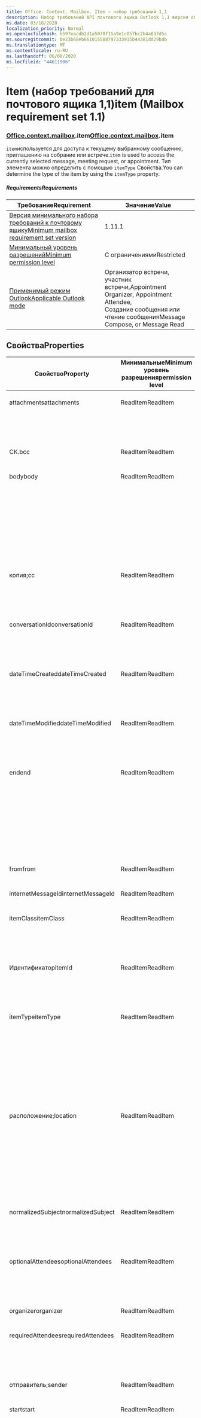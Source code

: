 ```yaml
---
title: Office. Context. Mailbox. Item — набор требований 1,1
description: Набор требований API почтового ящика Outlook 1,1 версия объектной модели элемента.
ms.date: 03/18/2020
localization_priority: Normal
ms.openlocfilehash: b597eacdb2d1a5078f15a9e1c857bc2b4a037d5c
ms.sourcegitcommit: be23b68eb661015508797333915b44381dd29bdb
ms.translationtype: MT
ms.contentlocale: ru-RU
ms.lasthandoff: 06/08/2020
ms.locfileid: "44611906"
---
```

# <a name="item-mailbox-requirement-set-11"></a><span data-ttu-id="a0c48-103">Item (набор требований для почтового ящика 1,1)</span><span class="sxs-lookup"><span data-stu-id="a0c48-103">item (Mailbox requirement set 1.1)</span></span>

### <a name="officecontextmailboxitem"></a><span data-ttu-id="a0c48-104">[Office](office.md)[.context](office.context.md)[.mailbox](office.context.mailbox.md).item</span><span class="sxs-lookup"><span data-stu-id="a0c48-104">[Office](office.md)[.context](office.context.md)[.mailbox](office.context.mailbox.md).item</span></span>

<span data-ttu-id="a0c48-105">`item`используется для доступа к текущему выбранному сообщению, приглашению на собрание или встрече.</span><span class="sxs-lookup"><span data-stu-id="a0c48-105">`item` is used to access the currently selected message, meeting request, or appointment.</span></span> <span data-ttu-id="a0c48-106">Тип элемента можно определить с помощью `itemType` Свойства.</span><span class="sxs-lookup"><span data-stu-id="a0c48-106">You can determine the type of the item by using the `itemType` property.</span></span>

##### <a name="requirements"></a><span data-ttu-id="a0c48-107">Requirements</span><span class="sxs-lookup"><span data-stu-id="a0c48-107">Requirements</span></span>

|<span data-ttu-id="a0c48-108">Требование</span><span class="sxs-lookup"><span data-stu-id="a0c48-108">Requirement</span></span>|<span data-ttu-id="a0c48-109">Значение</span><span class="sxs-lookup"><span data-stu-id="a0c48-109">Value</span></span>|
|---|---|
|[<span data-ttu-id="a0c48-110">Версия минимального набора требований к почтовому ящику</span><span class="sxs-lookup"><span data-stu-id="a0c48-110">Minimum mailbox requirement set version</span></span>](../../requirement-sets/outlook-api-requirement-sets.md)|<span data-ttu-id="a0c48-111">1.1</span><span class="sxs-lookup"><span data-stu-id="a0c48-111">1.1</span></span>|
|[<span data-ttu-id="a0c48-112">Минимальный уровень разрешений</span><span class="sxs-lookup"><span data-stu-id="a0c48-112">Minimum permission level</span></span>](../../../outlook/understanding-outlook-add-in-permissions.md)|<span data-ttu-id="a0c48-113">С ограничениями</span><span class="sxs-lookup"><span data-stu-id="a0c48-113">Restricted</span></span>|
|[<span data-ttu-id="a0c48-114">Применимый режим Outlook</span><span class="sxs-lookup"><span data-stu-id="a0c48-114">Applicable Outlook mode</span></span>](../../../outlook/outlook-add-ins-overview.md#extension-points)|<span data-ttu-id="a0c48-115">Организатор встречи, участник встречи,</span><span class="sxs-lookup"><span data-stu-id="a0c48-115">Appointment Organizer, Appointment Attendee,</span></span><br><span data-ttu-id="a0c48-116">Создание сообщения или чтение сообщения</span><span class="sxs-lookup"><span data-stu-id="a0c48-116">Message Compose, or Message Read</span></span>|

## <a name="properties"></a><span data-ttu-id="a0c48-117">Свойства</span><span class="sxs-lookup"><span data-stu-id="a0c48-117">Properties</span></span>

| <span data-ttu-id="a0c48-118">Свойство</span><span class="sxs-lookup"><span data-stu-id="a0c48-118">Property</span></span> | <span data-ttu-id="a0c48-119">Минимальные</span><span class="sxs-lookup"><span data-stu-id="a0c48-119">Minimum</span></span><br><span data-ttu-id="a0c48-120">уровень разрешения</span><span class="sxs-lookup"><span data-stu-id="a0c48-120">permission level</span></span> | <span data-ttu-id="a0c48-121">Сведения по режиму</span><span class="sxs-lookup"><span data-stu-id="a0c48-121">Details by mode</span></span> | <span data-ttu-id="a0c48-122">Тип возвращаемых данных</span><span class="sxs-lookup"><span data-stu-id="a0c48-122">Return type</span></span> | <span data-ttu-id="a0c48-123">Минимальные</span><span class="sxs-lookup"><span data-stu-id="a0c48-123">Minimum</span></span><br><span data-ttu-id="a0c48-124">набор требований</span><span class="sxs-lookup"><span data-stu-id="a0c48-124">requirement set</span></span> |
|---|---|---|---|:---:|
| <span data-ttu-id="a0c48-125">attachments</span><span class="sxs-lookup"><span data-stu-id="a0c48-125">attachments</span></span> | <span data-ttu-id="a0c48-126">ReadItem</span><span class="sxs-lookup"><span data-stu-id="a0c48-126">ReadItem</span></span> | [<span data-ttu-id="a0c48-127">Участник встречи</span><span class="sxs-lookup"><span data-stu-id="a0c48-127">Appointment Attendee</span></span>](/javascript/api/outlook/office.appointmentread?view=outlook-js-1.1#attachments) | <span data-ttu-id="a0c48-128">Array.<[AttachmentDetails](/javascript/api/outlook/office.attachmentdetails)></span><span class="sxs-lookup"><span data-stu-id="a0c48-128">Array.<[AttachmentDetails](/javascript/api/outlook/office.attachmentdetails)></span></span> | [<span data-ttu-id="a0c48-129">1.1</span><span class="sxs-lookup"><span data-stu-id="a0c48-129">1.1</span></span>](../requirement-set-1.1/outlook-requirement-set-1.1.md) |
| | | [<span data-ttu-id="a0c48-130">Чтение сообщения</span><span class="sxs-lookup"><span data-stu-id="a0c48-130">Message Read</span></span>](/javascript/api/outlook/office.messageread?view=outlook-js-1.1#attachments) | <span data-ttu-id="a0c48-131">Array.<[AttachmentDetails](/javascript/api/outlook/office.attachmentdetails)></span><span class="sxs-lookup"><span data-stu-id="a0c48-131">Array.<[AttachmentDetails](/javascript/api/outlook/office.attachmentdetails)></span></span> | [<span data-ttu-id="a0c48-132">1.1</span><span class="sxs-lookup"><span data-stu-id="a0c48-132">1.1</span></span>](../requirement-set-1.1/outlook-requirement-set-1.1.md) |
| <span data-ttu-id="a0c48-133">СК.</span><span class="sxs-lookup"><span data-stu-id="a0c48-133">bcc</span></span> | <span data-ttu-id="a0c48-134">ReadItem</span><span class="sxs-lookup"><span data-stu-id="a0c48-134">ReadItem</span></span> | [<span data-ttu-id="a0c48-135">Создание сообщения</span><span class="sxs-lookup"><span data-stu-id="a0c48-135">Message Compose</span></span>](/javascript/api/outlook/office.messagecompose?view=outlook-js-1.1#bcc) | [<span data-ttu-id="a0c48-136">Получатели</span><span class="sxs-lookup"><span data-stu-id="a0c48-136">Recipients</span></span>](/javascript/api/outlook/office.recipients) | [<span data-ttu-id="a0c48-137">1.1</span><span class="sxs-lookup"><span data-stu-id="a0c48-137">1.1</span></span>](../requirement-set-1.1/outlook-requirement-set-1.1.md) |
| <span data-ttu-id="a0c48-138">body</span><span class="sxs-lookup"><span data-stu-id="a0c48-138">body</span></span> | <span data-ttu-id="a0c48-139">ReadItem</span><span class="sxs-lookup"><span data-stu-id="a0c48-139">ReadItem</span></span> | [<span data-ttu-id="a0c48-140">Организатор встречи</span><span class="sxs-lookup"><span data-stu-id="a0c48-140">Appointment Organizer</span></span>](/javascript/api/outlook/office.appointmentcompose?view=outlook-js-1.1#body) | [<span data-ttu-id="a0c48-141">Body</span><span class="sxs-lookup"><span data-stu-id="a0c48-141">Body</span></span>](/javascript/api/outlook/office.body) | [<span data-ttu-id="a0c48-142">1.1</span><span class="sxs-lookup"><span data-stu-id="a0c48-142">1.1</span></span>](../requirement-set-1.1/outlook-requirement-set-1.1.md) |
| | | [<span data-ttu-id="a0c48-143">Участник встречи</span><span class="sxs-lookup"><span data-stu-id="a0c48-143">Appointment Attendee</span></span>](/javascript/api/outlook/office.appointmentread?view=outlook-js-1.1#body) | [<span data-ttu-id="a0c48-144">Body</span><span class="sxs-lookup"><span data-stu-id="a0c48-144">Body</span></span>](/javascript/api/outlook/office.body) | [<span data-ttu-id="a0c48-145">1.1</span><span class="sxs-lookup"><span data-stu-id="a0c48-145">1.1</span></span>](../requirement-set-1.1/outlook-requirement-set-1.1.md) |
| | | [<span data-ttu-id="a0c48-146">Создание сообщения</span><span class="sxs-lookup"><span data-stu-id="a0c48-146">Message Compose</span></span>](/javascript/api/outlook/office.messagecompose?view=outlook-js-1.1#body) | [<span data-ttu-id="a0c48-147">Body</span><span class="sxs-lookup"><span data-stu-id="a0c48-147">Body</span></span>](/javascript/api/outlook/office.body) | [<span data-ttu-id="a0c48-148">1.1</span><span class="sxs-lookup"><span data-stu-id="a0c48-148">1.1</span></span>](../requirement-set-1.1/outlook-requirement-set-1.1.md) |
| | | [<span data-ttu-id="a0c48-149">Чтение сообщения</span><span class="sxs-lookup"><span data-stu-id="a0c48-149">Message Read</span></span>](/javascript/api/outlook/office.messageread?view=outlook-js-1.1#body) | [<span data-ttu-id="a0c48-150">Body</span><span class="sxs-lookup"><span data-stu-id="a0c48-150">Body</span></span>](/javascript/api/outlook/office.body) | [<span data-ttu-id="a0c48-151">1.1</span><span class="sxs-lookup"><span data-stu-id="a0c48-151">1.1</span></span>](../requirement-set-1.1/outlook-requirement-set-1.1.md) |
| <span data-ttu-id="a0c48-152">копия;</span><span class="sxs-lookup"><span data-stu-id="a0c48-152">cc</span></span> | <span data-ttu-id="a0c48-153">ReadItem</span><span class="sxs-lookup"><span data-stu-id="a0c48-153">ReadItem</span></span> | [<span data-ttu-id="a0c48-154">Создание сообщения</span><span class="sxs-lookup"><span data-stu-id="a0c48-154">Message Compose</span></span>](/javascript/api/outlook/office.messagecompose?view=outlook-js-1.1#cc) | [<span data-ttu-id="a0c48-155">Получатели</span><span class="sxs-lookup"><span data-stu-id="a0c48-155">Recipients</span></span>](/javascript/api/outlook/office.recipients) | [<span data-ttu-id="a0c48-156">1.1</span><span class="sxs-lookup"><span data-stu-id="a0c48-156">1.1</span></span>](../requirement-set-1.1/outlook-requirement-set-1.1.md) |
| | | [<span data-ttu-id="a0c48-157">Чтение сообщения</span><span class="sxs-lookup"><span data-stu-id="a0c48-157">Message Read</span></span>](/javascript/api/outlook/office.messageread?view=outlook-js-1.1#cc) | <span data-ttu-id="a0c48-158">Массив. <[EmailAddressDetails](/javascript/api/outlook/office.emailaddressdetails)></span><span class="sxs-lookup"><span data-stu-id="a0c48-158">Array.<[EmailAddressDetails](/javascript/api/outlook/office.emailaddressdetails)></span></span> | [<span data-ttu-id="a0c48-159">1.1</span><span class="sxs-lookup"><span data-stu-id="a0c48-159">1.1</span></span>](../requirement-set-1.1/outlook-requirement-set-1.1.md) |
| <span data-ttu-id="a0c48-160">conversationId</span><span class="sxs-lookup"><span data-stu-id="a0c48-160">conversationId</span></span> | <span data-ttu-id="a0c48-161">ReadItem</span><span class="sxs-lookup"><span data-stu-id="a0c48-161">ReadItem</span></span> | [<span data-ttu-id="a0c48-162">Создание сообщения</span><span class="sxs-lookup"><span data-stu-id="a0c48-162">Message Compose</span></span>](/javascript/api/outlook/office.messagecompose?view=outlook-js-1.1#conversationid) | <span data-ttu-id="a0c48-163">String</span><span class="sxs-lookup"><span data-stu-id="a0c48-163">String</span></span> | [<span data-ttu-id="a0c48-164">1.1</span><span class="sxs-lookup"><span data-stu-id="a0c48-164">1.1</span></span>](../requirement-set-1.1/outlook-requirement-set-1.1.md) |
| | | [<span data-ttu-id="a0c48-165">Чтение сообщения</span><span class="sxs-lookup"><span data-stu-id="a0c48-165">Message Read</span></span>](/javascript/api/outlook/office.messageread?view=outlook-js-1.1#conversationid) | <span data-ttu-id="a0c48-166">String</span><span class="sxs-lookup"><span data-stu-id="a0c48-166">String</span></span> | [<span data-ttu-id="a0c48-167">1.1</span><span class="sxs-lookup"><span data-stu-id="a0c48-167">1.1</span></span>](../requirement-set-1.1/outlook-requirement-set-1.1.md) |
| <span data-ttu-id="a0c48-168">dateTimeCreated</span><span class="sxs-lookup"><span data-stu-id="a0c48-168">dateTimeCreated</span></span> | <span data-ttu-id="a0c48-169">ReadItem</span><span class="sxs-lookup"><span data-stu-id="a0c48-169">ReadItem</span></span> | [<span data-ttu-id="a0c48-170">Участник встречи</span><span class="sxs-lookup"><span data-stu-id="a0c48-170">Appointment Attendee</span></span>](/javascript/api/outlook/office.appointmentread?view=outlook-js-1.1#datetimecreated) | <span data-ttu-id="a0c48-171">Date</span><span class="sxs-lookup"><span data-stu-id="a0c48-171">Date</span></span> | [<span data-ttu-id="a0c48-172">1.1</span><span class="sxs-lookup"><span data-stu-id="a0c48-172">1.1</span></span>](../requirement-set-1.1/outlook-requirement-set-1.1.md) |
| | | [<span data-ttu-id="a0c48-173">Чтение сообщения</span><span class="sxs-lookup"><span data-stu-id="a0c48-173">Message Read</span></span>](/javascript/api/outlook/office.messageread?view=outlook-js-1.1#datetimecreated) | <span data-ttu-id="a0c48-174">Date</span><span class="sxs-lookup"><span data-stu-id="a0c48-174">Date</span></span> | [<span data-ttu-id="a0c48-175">1.1</span><span class="sxs-lookup"><span data-stu-id="a0c48-175">1.1</span></span>](../requirement-set-1.1/outlook-requirement-set-1.1.md) |
| <span data-ttu-id="a0c48-176">dateTimeModified</span><span class="sxs-lookup"><span data-stu-id="a0c48-176">dateTimeModified</span></span> | <span data-ttu-id="a0c48-177">ReadItem</span><span class="sxs-lookup"><span data-stu-id="a0c48-177">ReadItem</span></span> | [<span data-ttu-id="a0c48-178">Участник встречи</span><span class="sxs-lookup"><span data-stu-id="a0c48-178">Appointment Attendee</span></span>](/javascript/api/outlook/office.appointmentread?view=outlook-js-1.1#datetimemodified) | <span data-ttu-id="a0c48-179">Date</span><span class="sxs-lookup"><span data-stu-id="a0c48-179">Date</span></span> | [<span data-ttu-id="a0c48-180">1.1</span><span class="sxs-lookup"><span data-stu-id="a0c48-180">1.1</span></span>](../requirement-set-1.1/outlook-requirement-set-1.1.md) |
| | | [<span data-ttu-id="a0c48-181">Чтение сообщения</span><span class="sxs-lookup"><span data-stu-id="a0c48-181">Message Read</span></span>](/javascript/api/outlook/office.messageread?view=outlook-js-1.1#datetimemodified) | <span data-ttu-id="a0c48-182">Date</span><span class="sxs-lookup"><span data-stu-id="a0c48-182">Date</span></span> | [<span data-ttu-id="a0c48-183">1.1</span><span class="sxs-lookup"><span data-stu-id="a0c48-183">1.1</span></span>](../requirement-set-1.1/outlook-requirement-set-1.1.md) |
| <span data-ttu-id="a0c48-184">end</span><span class="sxs-lookup"><span data-stu-id="a0c48-184">end</span></span> | <span data-ttu-id="a0c48-185">ReadItem</span><span class="sxs-lookup"><span data-stu-id="a0c48-185">ReadItem</span></span> | [<span data-ttu-id="a0c48-186">Организатор встречи</span><span class="sxs-lookup"><span data-stu-id="a0c48-186">Appointment Organizer</span></span>](/javascript/api/outlook/office.appointmentcompose?view=outlook-js-1.1#end) | [<span data-ttu-id="a0c48-187">Time</span><span class="sxs-lookup"><span data-stu-id="a0c48-187">Time</span></span>](/javascript/api/outlook/office.time) | [<span data-ttu-id="a0c48-188">1.1</span><span class="sxs-lookup"><span data-stu-id="a0c48-188">1.1</span></span>](../requirement-set-1.1/outlook-requirement-set-1.1.md) |
| | | [<span data-ttu-id="a0c48-189">Участник встречи</span><span class="sxs-lookup"><span data-stu-id="a0c48-189">Appointment Attendee</span></span>](/javascript/api/outlook/office.appointmentread?view=outlook-js-1.1#end) | <span data-ttu-id="a0c48-190">Date</span><span class="sxs-lookup"><span data-stu-id="a0c48-190">Date</span></span> | [<span data-ttu-id="a0c48-191">1.1</span><span class="sxs-lookup"><span data-stu-id="a0c48-191">1.1</span></span>](../requirement-set-1.1/outlook-requirement-set-1.1.md) |
| | | [<span data-ttu-id="a0c48-192">Чтение сообщения</span><span class="sxs-lookup"><span data-stu-id="a0c48-192">Message Read</span></span>](/javascript/api/outlook/office.messageread?view=outlook-js-1.1#end)<br><span data-ttu-id="a0c48-193">(Приглашение на собрание)</span><span class="sxs-lookup"><span data-stu-id="a0c48-193">(Meeting Request)</span></span> | <span data-ttu-id="a0c48-194">Date</span><span class="sxs-lookup"><span data-stu-id="a0c48-194">Date</span></span> | [<span data-ttu-id="a0c48-195">1.1</span><span class="sxs-lookup"><span data-stu-id="a0c48-195">1.1</span></span>](../requirement-set-1.1/outlook-requirement-set-1.1.md) |
| <span data-ttu-id="a0c48-196">from</span><span class="sxs-lookup"><span data-stu-id="a0c48-196">from</span></span> | <span data-ttu-id="a0c48-197">ReadItem</span><span class="sxs-lookup"><span data-stu-id="a0c48-197">ReadItem</span></span> | [<span data-ttu-id="a0c48-198">Чтение сообщения</span><span class="sxs-lookup"><span data-stu-id="a0c48-198">Message Read</span></span>](/javascript/api/outlook/office.messageread?view=outlook-js-1.1#from) | [<span data-ttu-id="a0c48-199">EmailAddressDetails</span><span class="sxs-lookup"><span data-stu-id="a0c48-199">EmailAddressDetails</span></span>](/javascript/api/outlook/office.emailaddressdetails) | [<span data-ttu-id="a0c48-200">1.1</span><span class="sxs-lookup"><span data-stu-id="a0c48-200">1.1</span></span>](../requirement-set-1.1/outlook-requirement-set-1.1.md) |
| <span data-ttu-id="a0c48-201">internetMessageId</span><span class="sxs-lookup"><span data-stu-id="a0c48-201">internetMessageId</span></span> | <span data-ttu-id="a0c48-202">ReadItem</span><span class="sxs-lookup"><span data-stu-id="a0c48-202">ReadItem</span></span> | [<span data-ttu-id="a0c48-203">Чтение сообщения</span><span class="sxs-lookup"><span data-stu-id="a0c48-203">Message Read</span></span>](/javascript/api/outlook/office.messageread?view=outlook-js-1.1#internetmessageid) | <span data-ttu-id="a0c48-204">String</span><span class="sxs-lookup"><span data-stu-id="a0c48-204">String</span></span> | [<span data-ttu-id="a0c48-205">1.1</span><span class="sxs-lookup"><span data-stu-id="a0c48-205">1.1</span></span>](../requirement-set-1.1/outlook-requirement-set-1.1.md) |
| <span data-ttu-id="a0c48-206">itemClass</span><span class="sxs-lookup"><span data-stu-id="a0c48-206">itemClass</span></span> | <span data-ttu-id="a0c48-207">ReadItem</span><span class="sxs-lookup"><span data-stu-id="a0c48-207">ReadItem</span></span> | [<span data-ttu-id="a0c48-208">Участник встречи</span><span class="sxs-lookup"><span data-stu-id="a0c48-208">Appointment Attendee</span></span>](/javascript/api/outlook/office.appointmentread?view=outlook-js-1.1#itemclass) | <span data-ttu-id="a0c48-209">String</span><span class="sxs-lookup"><span data-stu-id="a0c48-209">String</span></span> | [<span data-ttu-id="a0c48-210">1.1</span><span class="sxs-lookup"><span data-stu-id="a0c48-210">1.1</span></span>](../requirement-set-1.1/outlook-requirement-set-1.1.md) |
| | | [<span data-ttu-id="a0c48-211">Чтение сообщения</span><span class="sxs-lookup"><span data-stu-id="a0c48-211">Message Read</span></span>](/javascript/api/outlook/office.messageread?view=outlook-js-1.1#itemclass) | <span data-ttu-id="a0c48-212">String</span><span class="sxs-lookup"><span data-stu-id="a0c48-212">String</span></span> | [<span data-ttu-id="a0c48-213">1.1</span><span class="sxs-lookup"><span data-stu-id="a0c48-213">1.1</span></span>](../requirement-set-1.1/outlook-requirement-set-1.1.md) |
| <span data-ttu-id="a0c48-214">Идентификатор</span><span class="sxs-lookup"><span data-stu-id="a0c48-214">itemId</span></span> | <span data-ttu-id="a0c48-215">ReadItem</span><span class="sxs-lookup"><span data-stu-id="a0c48-215">ReadItem</span></span> | [<span data-ttu-id="a0c48-216">Участник встречи</span><span class="sxs-lookup"><span data-stu-id="a0c48-216">Appointment Attendee</span></span>](/javascript/api/outlook/office.appointmentread?view=outlook-js-1.1#itemid) | <span data-ttu-id="a0c48-217">String</span><span class="sxs-lookup"><span data-stu-id="a0c48-217">String</span></span> | [<span data-ttu-id="a0c48-218">1.1</span><span class="sxs-lookup"><span data-stu-id="a0c48-218">1.1</span></span>](../requirement-set-1.1/outlook-requirement-set-1.1.md) |
| | | [<span data-ttu-id="a0c48-219">Чтение сообщения</span><span class="sxs-lookup"><span data-stu-id="a0c48-219">Message Read</span></span>](/javascript/api/outlook/office.messageread?view=outlook-js-1.1#itemid) | <span data-ttu-id="a0c48-220">String</span><span class="sxs-lookup"><span data-stu-id="a0c48-220">String</span></span> | [<span data-ttu-id="a0c48-221">1.1</span><span class="sxs-lookup"><span data-stu-id="a0c48-221">1.1</span></span>](../requirement-set-1.1/outlook-requirement-set-1.1.md) |
| <span data-ttu-id="a0c48-222">itemType</span><span class="sxs-lookup"><span data-stu-id="a0c48-222">itemType</span></span> | <span data-ttu-id="a0c48-223">ReadItem</span><span class="sxs-lookup"><span data-stu-id="a0c48-223">ReadItem</span></span> | [<span data-ttu-id="a0c48-224">Организатор встречи</span><span class="sxs-lookup"><span data-stu-id="a0c48-224">Appointment Organizer</span></span>](/javascript/api/outlook/office.appointmentcompose?view=outlook-js-1.1#itemtype) | [<span data-ttu-id="a0c48-225">MailboxEnums. ItemType</span><span class="sxs-lookup"><span data-stu-id="a0c48-225">MailboxEnums.ItemType</span></span>](/javascript/api/outlook/office.mailboxenums.itemtype) | [<span data-ttu-id="a0c48-226">1.1</span><span class="sxs-lookup"><span data-stu-id="a0c48-226">1.1</span></span>](../requirement-set-1.1/outlook-requirement-set-1.1.md) |
| | | [<span data-ttu-id="a0c48-227">Участник встречи</span><span class="sxs-lookup"><span data-stu-id="a0c48-227">Appointment Attendee</span></span>](/javascript/api/outlook/office.appointmentread?view=outlook-js-1.1#itemtype) | [<span data-ttu-id="a0c48-228">MailboxEnums. ItemType</span><span class="sxs-lookup"><span data-stu-id="a0c48-228">MailboxEnums.ItemType</span></span>](/javascript/api/outlook/office.mailboxenums.itemtype) | [<span data-ttu-id="a0c48-229">1.1</span><span class="sxs-lookup"><span data-stu-id="a0c48-229">1.1</span></span>](../requirement-set-1.1/outlook-requirement-set-1.1.md) |
| | | [<span data-ttu-id="a0c48-230">Создание сообщения</span><span class="sxs-lookup"><span data-stu-id="a0c48-230">Message Compose</span></span>](/javascript/api/outlook/office.messagecompose?view=outlook-js-1.1#itemtype) | [<span data-ttu-id="a0c48-231">MailboxEnums. ItemType</span><span class="sxs-lookup"><span data-stu-id="a0c48-231">MailboxEnums.ItemType</span></span>](/javascript/api/outlook/office.mailboxenums.itemtype) | [<span data-ttu-id="a0c48-232">1.1</span><span class="sxs-lookup"><span data-stu-id="a0c48-232">1.1</span></span>](../requirement-set-1.1/outlook-requirement-set-1.1.md) |
| | | [<span data-ttu-id="a0c48-233">Чтение сообщения</span><span class="sxs-lookup"><span data-stu-id="a0c48-233">Message Read</span></span>](/javascript/api/outlook/office.messageread?view=outlook-js-1.1#itemtype) | [<span data-ttu-id="a0c48-234">MailboxEnums. ItemType</span><span class="sxs-lookup"><span data-stu-id="a0c48-234">MailboxEnums.ItemType</span></span>](/javascript/api/outlook/office.mailboxenums.itemtype) | [<span data-ttu-id="a0c48-235">1.1</span><span class="sxs-lookup"><span data-stu-id="a0c48-235">1.1</span></span>](../requirement-set-1.1/outlook-requirement-set-1.1.md) |
| <span data-ttu-id="a0c48-236">расположение;</span><span class="sxs-lookup"><span data-stu-id="a0c48-236">location</span></span> | <span data-ttu-id="a0c48-237">ReadItem</span><span class="sxs-lookup"><span data-stu-id="a0c48-237">ReadItem</span></span> | [<span data-ttu-id="a0c48-238">Организатор встречи</span><span class="sxs-lookup"><span data-stu-id="a0c48-238">Appointment Organizer</span></span>](/javascript/api/outlook/office.appointmentcompose?view=outlook-js-1.1#location) | [<span data-ttu-id="a0c48-239">Location</span><span class="sxs-lookup"><span data-stu-id="a0c48-239">Location</span></span>](/javascript/api/outlook/office.location) | [<span data-ttu-id="a0c48-240">1.1</span><span class="sxs-lookup"><span data-stu-id="a0c48-240">1.1</span></span>](../requirement-set-1.1/outlook-requirement-set-1.1.md) |
| | | [<span data-ttu-id="a0c48-241">Участник встречи</span><span class="sxs-lookup"><span data-stu-id="a0c48-241">Appointment Attendee</span></span>](/javascript/api/outlook/office.appointmentread?view=outlook-js-1.1#location) | <span data-ttu-id="a0c48-242">String</span><span class="sxs-lookup"><span data-stu-id="a0c48-242">String</span></span> | [<span data-ttu-id="a0c48-243">1.1</span><span class="sxs-lookup"><span data-stu-id="a0c48-243">1.1</span></span>](../requirement-set-1.1/outlook-requirement-set-1.1.md) |
| | | [<span data-ttu-id="a0c48-244">Чтение сообщения</span><span class="sxs-lookup"><span data-stu-id="a0c48-244">Message Read</span></span>](/javascript/api/outlook/office.messageread?view=outlook-js-1.1#location)<br><span data-ttu-id="a0c48-245">(Приглашение на собрание)</span><span class="sxs-lookup"><span data-stu-id="a0c48-245">(Meeting Request)</span></span> | <span data-ttu-id="a0c48-246">String</span><span class="sxs-lookup"><span data-stu-id="a0c48-246">String</span></span> | [<span data-ttu-id="a0c48-247">1.1</span><span class="sxs-lookup"><span data-stu-id="a0c48-247">1.1</span></span>](../requirement-set-1.1/outlook-requirement-set-1.1.md) |
| <span data-ttu-id="a0c48-248">normalizedSubject</span><span class="sxs-lookup"><span data-stu-id="a0c48-248">normalizedSubject</span></span> | <span data-ttu-id="a0c48-249">ReadItem</span><span class="sxs-lookup"><span data-stu-id="a0c48-249">ReadItem</span></span> | [<span data-ttu-id="a0c48-250">Участник встречи</span><span class="sxs-lookup"><span data-stu-id="a0c48-250">Appointment Attendee</span></span>](/javascript/api/outlook/office.appointmentread?view=outlook-js-1.1#normalizedsubject) | <span data-ttu-id="a0c48-251">String</span><span class="sxs-lookup"><span data-stu-id="a0c48-251">String</span></span> | [<span data-ttu-id="a0c48-252">1.1</span><span class="sxs-lookup"><span data-stu-id="a0c48-252">1.1</span></span>](../requirement-set-1.1/outlook-requirement-set-1.1.md) |
| | | [<span data-ttu-id="a0c48-253">Чтение сообщения</span><span class="sxs-lookup"><span data-stu-id="a0c48-253">Message Read</span></span>](/javascript/api/outlook/office.messageread?view=outlook-js-1.1#normalizedsubject) | <span data-ttu-id="a0c48-254">String</span><span class="sxs-lookup"><span data-stu-id="a0c48-254">String</span></span> | [<span data-ttu-id="a0c48-255">1.1</span><span class="sxs-lookup"><span data-stu-id="a0c48-255">1.1</span></span>](../requirement-set-1.1/outlook-requirement-set-1.1.md) |
| <span data-ttu-id="a0c48-256">optionalAttendees</span><span class="sxs-lookup"><span data-stu-id="a0c48-256">optionalAttendees</span></span> | <span data-ttu-id="a0c48-257">ReadItem</span><span class="sxs-lookup"><span data-stu-id="a0c48-257">ReadItem</span></span> | [<span data-ttu-id="a0c48-258">Организатор встречи</span><span class="sxs-lookup"><span data-stu-id="a0c48-258">Appointment Organizer</span></span>](/javascript/api/outlook/office.appointmentcompose?view=outlook-js-1.1#optionalattendees) | [<span data-ttu-id="a0c48-259">Получатели</span><span class="sxs-lookup"><span data-stu-id="a0c48-259">Recipients</span></span>](/javascript/api/outlook/office.recipients) | [<span data-ttu-id="a0c48-260">1.1</span><span class="sxs-lookup"><span data-stu-id="a0c48-260">1.1</span></span>](../requirement-set-1.1/outlook-requirement-set-1.1.md) |
| | | [<span data-ttu-id="a0c48-261">Участник встречи</span><span class="sxs-lookup"><span data-stu-id="a0c48-261">Appointment Attendee</span></span>](/javascript/api/outlook/office.appointmentread?view=outlook-js-1.1#optionalattendees) | <span data-ttu-id="a0c48-262">Массив. <[EmailAddressDetails](/javascript/api/outlook/office.emailaddressdetails)></span><span class="sxs-lookup"><span data-stu-id="a0c48-262">Array.<[EmailAddressDetails](/javascript/api/outlook/office.emailaddressdetails)></span></span> | [<span data-ttu-id="a0c48-263">1.1</span><span class="sxs-lookup"><span data-stu-id="a0c48-263">1.1</span></span>](../requirement-set-1.1/outlook-requirement-set-1.1.md) |
| <span data-ttu-id="a0c48-264">organizer</span><span class="sxs-lookup"><span data-stu-id="a0c48-264">organizer</span></span> | <span data-ttu-id="a0c48-265">ReadItem</span><span class="sxs-lookup"><span data-stu-id="a0c48-265">ReadItem</span></span> | [<span data-ttu-id="a0c48-266">Участник встречи</span><span class="sxs-lookup"><span data-stu-id="a0c48-266">Appointment Attendee</span></span>](/javascript/api/outlook/office.appointmentread?view=outlook-js-1.1#organizer) | [<span data-ttu-id="a0c48-267">EmailAddressDetails</span><span class="sxs-lookup"><span data-stu-id="a0c48-267">EmailAddressDetails</span></span>](/javascript/api/outlook/office.emailaddressdetails) | [<span data-ttu-id="a0c48-268">1.1</span><span class="sxs-lookup"><span data-stu-id="a0c48-268">1.1</span></span>](../requirement-set-1.1/outlook-requirement-set-1.1.md) |
| <span data-ttu-id="a0c48-269">requiredAttendees</span><span class="sxs-lookup"><span data-stu-id="a0c48-269">requiredAttendees</span></span> | <span data-ttu-id="a0c48-270">ReadItem</span><span class="sxs-lookup"><span data-stu-id="a0c48-270">ReadItem</span></span> | [<span data-ttu-id="a0c48-271">Организатор встречи</span><span class="sxs-lookup"><span data-stu-id="a0c48-271">Appointment Organizer</span></span>](/javascript/api/outlook/office.appointmentcompose?view=outlook-js-1.1#requiredattendees) | [<span data-ttu-id="a0c48-272">Получатели</span><span class="sxs-lookup"><span data-stu-id="a0c48-272">Recipients</span></span>](/javascript/api/outlook/office.recipients) | [<span data-ttu-id="a0c48-273">1.1</span><span class="sxs-lookup"><span data-stu-id="a0c48-273">1.1</span></span>](../requirement-set-1.1/outlook-requirement-set-1.1.md) |
| | | [<span data-ttu-id="a0c48-274">Участник встречи</span><span class="sxs-lookup"><span data-stu-id="a0c48-274">Appointment Attendee</span></span>](/javascript/api/outlook/office.appointmentread?view=outlook-js-1.1#requiredattendees) | <span data-ttu-id="a0c48-275">Массив. <[EmailAddressDetails](/javascript/api/outlook/office.emailaddressdetails)></span><span class="sxs-lookup"><span data-stu-id="a0c48-275">Array.<[EmailAddressDetails](/javascript/api/outlook/office.emailaddressdetails)></span></span> | [<span data-ttu-id="a0c48-276">1.1</span><span class="sxs-lookup"><span data-stu-id="a0c48-276">1.1</span></span>](../requirement-set-1.1/outlook-requirement-set-1.1.md) |
| <span data-ttu-id="a0c48-277">отправитель;</span><span class="sxs-lookup"><span data-stu-id="a0c48-277">sender</span></span> | <span data-ttu-id="a0c48-278">ReadItem</span><span class="sxs-lookup"><span data-stu-id="a0c48-278">ReadItem</span></span> | [<span data-ttu-id="a0c48-279">Чтение сообщения</span><span class="sxs-lookup"><span data-stu-id="a0c48-279">Message Read</span></span>](/javascript/api/outlook/office.messageread?view=outlook-js-1.1#sender) | [<span data-ttu-id="a0c48-280">EmailAddressDetails</span><span class="sxs-lookup"><span data-stu-id="a0c48-280">EmailAddressDetails</span></span>](/javascript/api/outlook/office.emailaddressdetails) | [<span data-ttu-id="a0c48-281">1.1</span><span class="sxs-lookup"><span data-stu-id="a0c48-281">1.1</span></span>](../requirement-set-1.1/outlook-requirement-set-1.1.md) |
| <span data-ttu-id="a0c48-282">start</span><span class="sxs-lookup"><span data-stu-id="a0c48-282">start</span></span> | <span data-ttu-id="a0c48-283">ReadItem</span><span class="sxs-lookup"><span data-stu-id="a0c48-283">ReadItem</span></span> | [<span data-ttu-id="a0c48-284">Организатор встречи</span><span class="sxs-lookup"><span data-stu-id="a0c48-284">Appointment Organizer</span></span>](/javascript/api/outlook/office.appointmentcompose?view=outlook-js-1.1#start) | [<span data-ttu-id="a0c48-285">Time</span><span class="sxs-lookup"><span data-stu-id="a0c48-285">Time</span></span>](/javascript/api/outlook/office.time) | [<span data-ttu-id="a0c48-286">1.1</span><span class="sxs-lookup"><span data-stu-id="a0c48-286">1.1</span></span>](../requirement-set-1.1/outlook-requirement-set-1.1.md) |
| | | [<span data-ttu-id="a0c48-287">Участник встречи</span><span class="sxs-lookup"><span data-stu-id="a0c48-287">Appointment Attendee</span></span>](/javascript/api/outlook/office.appointmentread?view=outlook-js-1.1#start) | <span data-ttu-id="a0c48-288">Date</span><span class="sxs-lookup"><span data-stu-id="a0c48-288">Date</span></span> | [<span data-ttu-id="a0c48-289">1.1</span><span class="sxs-lookup"><span data-stu-id="a0c48-289">1.1</span></span>](../requirement-set-1.1/outlook-requirement-set-1.1.md) |
| | | [<span data-ttu-id="a0c48-290">Чтение сообщения</span><span class="sxs-lookup"><span data-stu-id="a0c48-290">Message Read</span></span>](/javascript/api/outlook/office.messageread?view=outlook-js-1.1#start)<br><span data-ttu-id="a0c48-291">(Приглашение на собрание)</span><span class="sxs-lookup"><span data-stu-id="a0c48-291">(Meeting Request)</span></span> | <span data-ttu-id="a0c48-292">Date</span><span class="sxs-lookup"><span data-stu-id="a0c48-292">Date</span></span> | [<span data-ttu-id="a0c48-293">1.1</span><span class="sxs-lookup"><span data-stu-id="a0c48-293">1.1</span></span>](../requirement-set-1.1/outlook-requirement-set-1.1.md) |
| <span data-ttu-id="a0c48-294">subject</span><span class="sxs-lookup"><span data-stu-id="a0c48-294">subject</span></span> | <span data-ttu-id="a0c48-295">ReadItem</span><span class="sxs-lookup"><span data-stu-id="a0c48-295">ReadItem</span></span> | [<span data-ttu-id="a0c48-296">Организатор встречи</span><span class="sxs-lookup"><span data-stu-id="a0c48-296">Appointment Organizer</span></span>](/javascript/api/outlook/office.appointmentcompose?view=outlook-js-1.1#subject) | [<span data-ttu-id="a0c48-297">Тема</span><span class="sxs-lookup"><span data-stu-id="a0c48-297">Subject</span></span>](/javascript/api/outlook/office.subject) | [<span data-ttu-id="a0c48-298">1.1</span><span class="sxs-lookup"><span data-stu-id="a0c48-298">1.1</span></span>](../requirement-set-1.1/outlook-requirement-set-1.1.md) |
| | | [<span data-ttu-id="a0c48-299">Участник встречи</span><span class="sxs-lookup"><span data-stu-id="a0c48-299">Appointment Attendee</span></span>](/javascript/api/outlook/office.appointmentread?view=outlook-js-1.1#subject) | <span data-ttu-id="a0c48-300">String</span><span class="sxs-lookup"><span data-stu-id="a0c48-300">String</span></span> | [<span data-ttu-id="a0c48-301">1.1</span><span class="sxs-lookup"><span data-stu-id="a0c48-301">1.1</span></span>](../requirement-set-1.1/outlook-requirement-set-1.1.md) |
| | | [<span data-ttu-id="a0c48-302">Создание сообщения</span><span class="sxs-lookup"><span data-stu-id="a0c48-302">Message Compose</span></span>](/javascript/api/outlook/office.messagecompose?view=outlook-js-1.1#subject) | [<span data-ttu-id="a0c48-303">Тема</span><span class="sxs-lookup"><span data-stu-id="a0c48-303">Subject</span></span>](/javascript/api/outlook/office.subject) | [<span data-ttu-id="a0c48-304">1.1</span><span class="sxs-lookup"><span data-stu-id="a0c48-304">1.1</span></span>](../requirement-set-1.1/outlook-requirement-set-1.1.md) |
| | | [<span data-ttu-id="a0c48-305">Чтение сообщения</span><span class="sxs-lookup"><span data-stu-id="a0c48-305">Message Read</span></span>](/javascript/api/outlook/office.messageread?view=outlook-js-1.1#subject) | <span data-ttu-id="a0c48-306">String</span><span class="sxs-lookup"><span data-stu-id="a0c48-306">String</span></span> | [<span data-ttu-id="a0c48-307">1.1</span><span class="sxs-lookup"><span data-stu-id="a0c48-307">1.1</span></span>](../requirement-set-1.1/outlook-requirement-set-1.1.md) |
| <span data-ttu-id="a0c48-308">на</span><span class="sxs-lookup"><span data-stu-id="a0c48-308">to</span></span> | <span data-ttu-id="a0c48-309">ReadItem</span><span class="sxs-lookup"><span data-stu-id="a0c48-309">ReadItem</span></span> | [<span data-ttu-id="a0c48-310">Создание сообщения</span><span class="sxs-lookup"><span data-stu-id="a0c48-310">Message Compose</span></span>](/javascript/api/outlook/office.messagecompose?view=outlook-js-1.1#to) | [<span data-ttu-id="a0c48-311">Получатели</span><span class="sxs-lookup"><span data-stu-id="a0c48-311">Recipients</span></span>](/javascript/api/outlook/office.recipients) | [<span data-ttu-id="a0c48-312">1.1</span><span class="sxs-lookup"><span data-stu-id="a0c48-312">1.1</span></span>](../requirement-set-1.1/outlook-requirement-set-1.1.md) |
| | | [<span data-ttu-id="a0c48-313">Чтение сообщения</span><span class="sxs-lookup"><span data-stu-id="a0c48-313">Message Read</span></span>](/javascript/api/outlook/office.messageread?view=outlook-js-1.1#to) | <span data-ttu-id="a0c48-314">Массив. <[EmailAddressDetails](/javascript/api/outlook/office.emailaddressdetails)></span><span class="sxs-lookup"><span data-stu-id="a0c48-314">Array.<[EmailAddressDetails](/javascript/api/outlook/office.emailaddressdetails)></span></span> | [<span data-ttu-id="a0c48-315">1.1</span><span class="sxs-lookup"><span data-stu-id="a0c48-315">1.1</span></span>](../requirement-set-1.1/outlook-requirement-set-1.1.md) |

## <a name="methods"></a><span data-ttu-id="a0c48-316">Методы</span><span class="sxs-lookup"><span data-stu-id="a0c48-316">Methods</span></span>

| <span data-ttu-id="a0c48-317">Метод</span><span class="sxs-lookup"><span data-stu-id="a0c48-317">Method</span></span> | <span data-ttu-id="a0c48-318">Минимальные</span><span class="sxs-lookup"><span data-stu-id="a0c48-318">Minimum</span></span><br><span data-ttu-id="a0c48-319">уровень разрешения</span><span class="sxs-lookup"><span data-stu-id="a0c48-319">permission level</span></span> | <span data-ttu-id="a0c48-320">Сведения по режиму</span><span class="sxs-lookup"><span data-stu-id="a0c48-320">Details by mode</span></span> | <span data-ttu-id="a0c48-321">Минимальные</span><span class="sxs-lookup"><span data-stu-id="a0c48-321">Minimum</span></span><br><span data-ttu-id="a0c48-322">набор требований</span><span class="sxs-lookup"><span data-stu-id="a0c48-322">requirement set</span></span> |
|---|---|---|:---:|
| <span data-ttu-id="a0c48-323">addFileAttachmentAsync(uri, attachmentName, [options], [callback])</span><span class="sxs-lookup"><span data-stu-id="a0c48-323">addFileAttachmentAsync(uri, attachmentName, [options], [callback])</span></span> | <span data-ttu-id="a0c48-324">ReadWriteItem</span><span class="sxs-lookup"><span data-stu-id="a0c48-324">ReadWriteItem</span></span> | [<span data-ttu-id="a0c48-325">Организатор встречи</span><span class="sxs-lookup"><span data-stu-id="a0c48-325">Appointment Organizer</span></span>](/javascript/api/outlook/office.appointmentcompose?view=outlook-js-1.1#addfileattachmentasync-uri--attachmentname--options--callback-) | [<span data-ttu-id="a0c48-326">1.1</span><span class="sxs-lookup"><span data-stu-id="a0c48-326">1.1</span></span>](../requirement-set-1.1/outlook-requirement-set-1.1.md) |
| | | [<span data-ttu-id="a0c48-327">Создание сообщения</span><span class="sxs-lookup"><span data-stu-id="a0c48-327">Message Compose</span></span>](/javascript/api/outlook/office.messagecompose?view=outlook-js-1.1#addfileattachmentasync-uri--attachmentname--options--callback-) | [<span data-ttu-id="a0c48-328">1.1</span><span class="sxs-lookup"><span data-stu-id="a0c48-328">1.1</span></span>](../requirement-set-1.1/outlook-requirement-set-1.1.md) |
| <span data-ttu-id="a0c48-329">addItemAttachmentAsync(itemId, attachmentName, [options], [callback])</span><span class="sxs-lookup"><span data-stu-id="a0c48-329">addItemAttachmentAsync(itemId, attachmentName, [options], [callback])</span></span> | <span data-ttu-id="a0c48-330">ReadWriteItem</span><span class="sxs-lookup"><span data-stu-id="a0c48-330">ReadWriteItem</span></span> | [<span data-ttu-id="a0c48-331">Организатор встречи</span><span class="sxs-lookup"><span data-stu-id="a0c48-331">Appointment Organizer</span></span>](/javascript/api/outlook/office.appointmentcompose?view=outlook-js-1.1#additemattachmentasync-itemid--attachmentname--options--callback-) | [<span data-ttu-id="a0c48-332">1.1</span><span class="sxs-lookup"><span data-stu-id="a0c48-332">1.1</span></span>](../requirement-set-1.1/outlook-requirement-set-1.1.md) |
| | | [<span data-ttu-id="a0c48-333">Создание сообщения</span><span class="sxs-lookup"><span data-stu-id="a0c48-333">Message Compose</span></span>](/javascript/api/outlook/office.messagecompose?view=outlook-js-1.1#additemattachmentasync-itemid--attachmentname--options--callback-) | [<span data-ttu-id="a0c48-334">1.1</span><span class="sxs-lookup"><span data-stu-id="a0c48-334">1.1</span></span>](../requirement-set-1.1/outlook-requirement-set-1.1.md) |
| <span data-ttu-id="a0c48-335">displayReplyAllForm(formData)</span><span class="sxs-lookup"><span data-stu-id="a0c48-335">displayReplyAllForm(formData)</span></span> | <span data-ttu-id="a0c48-336">ReadItem</span><span class="sxs-lookup"><span data-stu-id="a0c48-336">ReadItem</span></span> | [<span data-ttu-id="a0c48-337">Участник встречи</span><span class="sxs-lookup"><span data-stu-id="a0c48-337">Appointment Attendee</span></span>](/javascript/api/outlook/office.appointmentread?view=outlook-js-1.1#displayreplyallform-formdata-) | [<span data-ttu-id="a0c48-338">1.1</span><span class="sxs-lookup"><span data-stu-id="a0c48-338">1.1</span></span>](../requirement-set-1.1/outlook-requirement-set-1.1.md) |
| | | [<span data-ttu-id="a0c48-339">Чтение сообщения</span><span class="sxs-lookup"><span data-stu-id="a0c48-339">Message Read</span></span>](/javascript/api/outlook/office.messageread?view=outlook-js-1.1#displayreplyallform-formdata-) | [<span data-ttu-id="a0c48-340">1.1</span><span class="sxs-lookup"><span data-stu-id="a0c48-340">1.1</span></span>](../requirement-set-1.1/outlook-requirement-set-1.1.md) |
| <span data-ttu-id="a0c48-341">displayReplyForm(formData)</span><span class="sxs-lookup"><span data-stu-id="a0c48-341">displayReplyForm(formData)</span></span> | <span data-ttu-id="a0c48-342">ReadItem</span><span class="sxs-lookup"><span data-stu-id="a0c48-342">ReadItem</span></span> | [<span data-ttu-id="a0c48-343">Участник встречи</span><span class="sxs-lookup"><span data-stu-id="a0c48-343">Appointment Attendee</span></span>](/javascript/api/outlook/office.appointmentread?view=outlook-js-1.1#displayreplyform-formdata-) | [<span data-ttu-id="a0c48-344">1.1</span><span class="sxs-lookup"><span data-stu-id="a0c48-344">1.1</span></span>](../requirement-set-1.1/outlook-requirement-set-1.1.md) |
| | | [<span data-ttu-id="a0c48-345">Чтение сообщения</span><span class="sxs-lookup"><span data-stu-id="a0c48-345">Message Read</span></span>](/javascript/api/outlook/office.messageread?view=outlook-js-1.1#displayreplyform-formdata-) | [<span data-ttu-id="a0c48-346">1.1</span><span class="sxs-lookup"><span data-stu-id="a0c48-346">1.1</span></span>](../requirement-set-1.1/outlook-requirement-set-1.1.md) |
| <span data-ttu-id="a0c48-347">Entities ()</span><span class="sxs-lookup"><span data-stu-id="a0c48-347">getEntities()</span></span> | <span data-ttu-id="a0c48-348">ReadItem</span><span class="sxs-lookup"><span data-stu-id="a0c48-348">ReadItem</span></span> | [<span data-ttu-id="a0c48-349">Участник встречи</span><span class="sxs-lookup"><span data-stu-id="a0c48-349">Appointment Attendee</span></span>](/javascript/api/outlook/office.appointmentread?view=outlook-js-1.1#getentities--) | [<span data-ttu-id="a0c48-350">1.1</span><span class="sxs-lookup"><span data-stu-id="a0c48-350">1.1</span></span>](../requirement-set-1.1/outlook-requirement-set-1.1.md) |
| | | [<span data-ttu-id="a0c48-351">Чтение сообщения</span><span class="sxs-lookup"><span data-stu-id="a0c48-351">Message Read</span></span>](/javascript/api/outlook/office.messageread?view=outlook-js-1.1#getentities--) | [<span data-ttu-id="a0c48-352">1.1</span><span class="sxs-lookup"><span data-stu-id="a0c48-352">1.1</span></span>](../requirement-set-1.1/outlook-requirement-set-1.1.md) |
| <span data-ttu-id="a0c48-353">getEntitiesByType (entityType)</span><span class="sxs-lookup"><span data-stu-id="a0c48-353">getEntitiesByType(entityType)</span></span> | <span data-ttu-id="a0c48-354">Restricted</span><span class="sxs-lookup"><span data-stu-id="a0c48-354">Restricted</span></span> | [<span data-ttu-id="a0c48-355">Участник встречи</span><span class="sxs-lookup"><span data-stu-id="a0c48-355">Appointment Attendee</span></span>](/javascript/api/outlook/office.appointmentread?view=outlook-js-1.1#getentitiesbytype-entitytype-) | [<span data-ttu-id="a0c48-356">1.1</span><span class="sxs-lookup"><span data-stu-id="a0c48-356">1.1</span></span>](../requirement-set-1.1/outlook-requirement-set-1.1.md) |
| | | [<span data-ttu-id="a0c48-357">Чтение сообщения</span><span class="sxs-lookup"><span data-stu-id="a0c48-357">Message Read</span></span>](/javascript/api/outlook/office.messageread?view=outlook-js-1.1#getentitiesbytype-entitytype-) | [<span data-ttu-id="a0c48-358">1.1</span><span class="sxs-lookup"><span data-stu-id="a0c48-358">1.1</span></span>](../requirement-set-1.1/outlook-requirement-set-1.1.md) |
| <span data-ttu-id="a0c48-359">getFilteredEntitiesByName (имя)</span><span class="sxs-lookup"><span data-stu-id="a0c48-359">getFilteredEntitiesByName(name)</span></span> | <span data-ttu-id="a0c48-360">ReadItem</span><span class="sxs-lookup"><span data-stu-id="a0c48-360">ReadItem</span></span> | [<span data-ttu-id="a0c48-361">Участник встречи</span><span class="sxs-lookup"><span data-stu-id="a0c48-361">Appointment Attendee</span></span>](/javascript/api/outlook/office.appointmentread?view=outlook-js-1.1#getfilteredentitiesbyname-name-) | [<span data-ttu-id="a0c48-362">1.1</span><span class="sxs-lookup"><span data-stu-id="a0c48-362">1.1</span></span>](../requirement-set-1.1/outlook-requirement-set-1.1.md) |
| | | [<span data-ttu-id="a0c48-363">Чтение сообщения</span><span class="sxs-lookup"><span data-stu-id="a0c48-363">Message Read</span></span>](/javascript/api/outlook/office.messageread?view=outlook-js-1.1#getfilteredentitiesbyname-name-) | [<span data-ttu-id="a0c48-364">1.1</span><span class="sxs-lookup"><span data-stu-id="a0c48-364">1.1</span></span>](../requirement-set-1.1/outlook-requirement-set-1.1.md) |
| <span data-ttu-id="a0c48-365">getRegExMatches ()</span><span class="sxs-lookup"><span data-stu-id="a0c48-365">getRegExMatches()</span></span> | <span data-ttu-id="a0c48-366">ReadItem</span><span class="sxs-lookup"><span data-stu-id="a0c48-366">ReadItem</span></span> | [<span data-ttu-id="a0c48-367">Участник встречи</span><span class="sxs-lookup"><span data-stu-id="a0c48-367">Appointment Attendee</span></span>](/javascript/api/outlook/office.appointmentread?view=outlook-js-1.1#getregexmatches--) | [<span data-ttu-id="a0c48-368">1.1</span><span class="sxs-lookup"><span data-stu-id="a0c48-368">1.1</span></span>](../requirement-set-1.1/outlook-requirement-set-1.1.md) |
| | | [<span data-ttu-id="a0c48-369">Чтение сообщения</span><span class="sxs-lookup"><span data-stu-id="a0c48-369">Message Read</span></span>](/javascript/api/outlook/office.messageread?view=outlook-js-1.1#getregexmatches--) | [<span data-ttu-id="a0c48-370">1.1</span><span class="sxs-lookup"><span data-stu-id="a0c48-370">1.1</span></span>](../requirement-set-1.1/outlook-requirement-set-1.1.md) |
| <span data-ttu-id="a0c48-371">getRegExMatchesByName (имя)</span><span class="sxs-lookup"><span data-stu-id="a0c48-371">getRegExMatchesByName(name)</span></span> | <span data-ttu-id="a0c48-372">ReadItem</span><span class="sxs-lookup"><span data-stu-id="a0c48-372">ReadItem</span></span> | [<span data-ttu-id="a0c48-373">Участник встречи</span><span class="sxs-lookup"><span data-stu-id="a0c48-373">Appointment Attendee</span></span>](/javascript/api/outlook/office.appointmentread?view=outlook-js-1.1#getregexmatchesbyname-name-) | [<span data-ttu-id="a0c48-374">1.1</span><span class="sxs-lookup"><span data-stu-id="a0c48-374">1.1</span></span>](../requirement-set-1.1/outlook-requirement-set-1.1.md) |
| | | [<span data-ttu-id="a0c48-375">Чтение сообщения</span><span class="sxs-lookup"><span data-stu-id="a0c48-375">Message Read</span></span>](/javascript/api/outlook/office.messageread?view=outlook-js-1.1#getregexmatchesbyname-name-) | [<span data-ttu-id="a0c48-376">1.1</span><span class="sxs-lookup"><span data-stu-id="a0c48-376">1.1</span></span>](../requirement-set-1.1/outlook-requirement-set-1.1.md) |
| <span data-ttu-id="a0c48-377">loadCustomPropertiesAsync(callback, [userContext])</span><span class="sxs-lookup"><span data-stu-id="a0c48-377">loadCustomPropertiesAsync(callback, [userContext])</span></span> | <span data-ttu-id="a0c48-378">ReadItem</span><span class="sxs-lookup"><span data-stu-id="a0c48-378">ReadItem</span></span> | [<span data-ttu-id="a0c48-379">Организатор встречи</span><span class="sxs-lookup"><span data-stu-id="a0c48-379">Appointment Organizer</span></span>](/javascript/api/outlook/office.appointmentcompose?view=outlook-js-1.1#loadcustompropertiesasync-callback--usercontext-) | [<span data-ttu-id="a0c48-380">1.1</span><span class="sxs-lookup"><span data-stu-id="a0c48-380">1.1</span></span>](../requirement-set-1.1/outlook-requirement-set-1.1.md) |
| | | [<span data-ttu-id="a0c48-381">Участник встречи</span><span class="sxs-lookup"><span data-stu-id="a0c48-381">Appointment Attendee</span></span>](/javascript/api/outlook/office.appointmentread?view=outlook-js-1.1#loadcustompropertiesasync-callback--usercontext-) | [<span data-ttu-id="a0c48-382">1.1</span><span class="sxs-lookup"><span data-stu-id="a0c48-382">1.1</span></span>](../requirement-set-1.1/outlook-requirement-set-1.1.md) |
| | | [<span data-ttu-id="a0c48-383">Создание сообщения</span><span class="sxs-lookup"><span data-stu-id="a0c48-383">Message Compose</span></span>](/javascript/api/outlook/office.messagecompose?view=outlook-js-1.1#loadcustompropertiesasync-callback--usercontext-) | [<span data-ttu-id="a0c48-384">1.1</span><span class="sxs-lookup"><span data-stu-id="a0c48-384">1.1</span></span>](../requirement-set-1.1/outlook-requirement-set-1.1.md) |
| | | [<span data-ttu-id="a0c48-385">Чтение сообщения</span><span class="sxs-lookup"><span data-stu-id="a0c48-385">Message Read</span></span>](/javascript/api/outlook/office.messageread?view=outlook-js-1.1#loadcustompropertiesasync-callback--usercontext-) | [<span data-ttu-id="a0c48-386">1.1</span><span class="sxs-lookup"><span data-stu-id="a0c48-386">1.1</span></span>](../requirement-set-1.1/outlook-requirement-set-1.1.md) |
| <span data-ttu-id="a0c48-387">removeAttachmentAsync(attachmentId, [options], [callback])</span><span class="sxs-lookup"><span data-stu-id="a0c48-387">removeAttachmentAsync(attachmentId, [options], [callback])</span></span> | <span data-ttu-id="a0c48-388">ReadWriteItem</span><span class="sxs-lookup"><span data-stu-id="a0c48-388">ReadWriteItem</span></span> | [<span data-ttu-id="a0c48-389">Организатор встречи</span><span class="sxs-lookup"><span data-stu-id="a0c48-389">Appointment Organizer</span></span>](/javascript/api/outlook/office.appointmentcompose?view=outlook-js-1.1#removeattachmentasync-attachmentid--options--callback-) | [<span data-ttu-id="a0c48-390">1.1</span><span class="sxs-lookup"><span data-stu-id="a0c48-390">1.1</span></span>](../requirement-set-1.1/outlook-requirement-set-1.1.md) |
|  |  | [<span data-ttu-id="a0c48-391">Создание сообщения</span><span class="sxs-lookup"><span data-stu-id="a0c48-391">Message Compose</span></span>](/javascript/api/outlook/office.messagecompose?view=outlook-js-1.1#removeattachmentasync-attachmentid--options--callback-) | [<span data-ttu-id="a0c48-392">1.1</span><span class="sxs-lookup"><span data-stu-id="a0c48-392">1.1</span></span>](../requirement-set-1.1/outlook-requirement-set-1.1.md) |

## <a name="example"></a><span data-ttu-id="a0c48-393">Пример</span><span class="sxs-lookup"><span data-stu-id="a0c48-393">Example</span></span>

<span data-ttu-id="a0c48-394">В примере кода JavaScript, приведенном ниже, показано, как получить доступ к свойству `subject` текущего элемента в Outlook.</span><span class="sxs-lookup"><span data-stu-id="a0c48-394">The following JavaScript code example shows how to access the `subject` property of the current item in Outlook.</span></span>

```js
// The initialize function is required for all apps.
Office.initialize = function () {
  // Checks for the DOM to load using the jQuery ready function.
  $(document).ready(function () {
    // After the DOM is loaded, app-specific code can run.
    var item = Office.context.mailbox.item;
    var subject = item.subject;
    // Continue with processing the subject of the current item,
    // which can be a message or appointment.
  });
};
```
